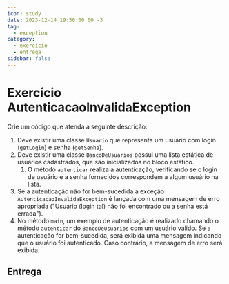 ```yaml
---
icon: study
date: 2023-12-14 19:50:00.00 -3
tag:
  - exception
category:
  - exercicio
  - entrega
sidebar: false
---
```


# Exercício AutenticacaoInvalidaException

Crie um código que atenda a seguinte descrição:

1. Deve existir uma classe `Usuario` que representa um usuário com login (`getLogin`) e senha (`getSenha`). 
1. Deve existir uma classe `BancoDeUsuarios` possui uma lista estática de usuários cadastrados, que são inicializados no bloco estático. 
    1. O método `autenticar` realiza a autenticação, verificando se o login de usuário e a senha fornecidos correspondem a algum usuário na lista.
1. Se a autenticação não for bem-sucedida a exceção `AutenticacaoInvalidaException` é lançada com uma mensagem de erro apropriada ("Usuario (login tal) não foi encontrado ou a senha está errada").
1. No método `main`, um exemplo de autenticação é realizado chamando o método `autenticar` do `BancoDeUsuarios` com um usuário válido. Se a autenticação for bem-sucedida, será exibida uma mensagem indicando que o usuário foi autenticado. Caso contrário, a mensagem de erro será exibida.


## Entrega

